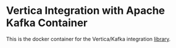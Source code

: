 # Vertica Integration with Apache Kafka Container

This is the docker container for the Vertica/Kafka integration [library](https://github.hpe.com/caf/caf-audit-management-cli).
